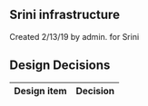 ## Srini infrastructure

Created 2/13/19 by admin. for Srini


## Design Decisions
| Design item                | Decision|
| :----------------------------------- | :--------------------------------------------------------------------------------|
